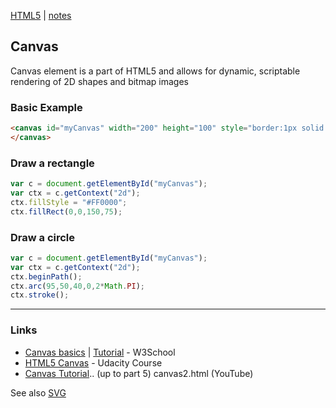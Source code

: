 [HTML5](HTML5.md) | [notes](../notes.md)

## Canvas

Canvas element is a part of HTML5 and allows for dynamic, scriptable rendering of 2D shapes and bitmap images


### Basic Example
```html
<canvas id="myCanvas" width="200" height="100" style="border:1px solid #000000;">
</canvas>
```

### Draw a rectangle
```javascript
var c = document.getElementById("myCanvas");
var ctx = c.getContext("2d");
ctx.fillStyle = "#FF0000";
ctx.fillRect(0,0,150,75);
```

### Draw a circle
```javascript
var c = document.getElementById("myCanvas");
var ctx = c.getContext("2d");
ctx.beginPath();
ctx.arc(95,50,40,0,2*Math.PI);
ctx.stroke();
```

---

### Links
- [Canvas basics](http://www.w3schools.com/html/html5_canvas.asp) | [Tutorial](http://www.w3schools.com/canvas/default.asp) - W3School
- [HTML5 Canvas](https://www.udacity.com/course/html5-canvas--ud292) - Udacity Course
- [Canvas Tutorial](https://www.youtube.com/watch?v=FaOYjLl9dZg&list=PLftmDuo1-PWLCoCQmXM_e57bYRHjVg0pp&index=5).. (up to part 5) canvas2.html (YouTube)

See also [SVG](SVG.md)
